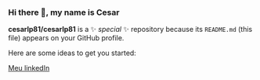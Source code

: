 ### Hi there 👋, my name is Cesar


**cesarlp81/cesarlp81** is a ✨ _special_ ✨ repository because its `README.md` (this file) appears on your GitHub profile.

Here are some ideas to get you started:




[Meu linkedIn](https://www.linkedin.com/in/c%C3%A9sarpedroso/)





